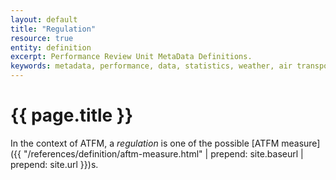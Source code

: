 ```yaml
---
layout: default
title: "Regulation"
resource: true
entity: definition
excerpt: Performance Review Unit MetaData Definitions.
keywords: metadata, performance, data, statistics, weather, air transport, flights, europe, ATFM measure, delay, regulation
---
```

# {{ page.title }}

In the context of ATFM, a *regulation* is one of the possible
[ATFM measure]({{ "/references/definition/aftm-measure.html" | prepend: site.baseurl | prepend: site.url }})s.
